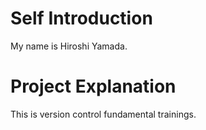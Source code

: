 # Self Introduction
My name is Hiroshi Yamada.

# Project Explanation
This is version control fundamental trainings.
